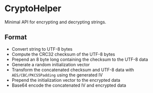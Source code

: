 # CryptoHelper

Minimal API for encrypting and decrypting strings.

## Format

* Convert string to UTF-8 bytes
* Compute the CRC32 checksum of the UTF-8 bytes
* Prepend an 8 byte long containing the checksum to the UTF-8 data
* Generate a random initialization vector
* Transform the concatenated checksum and UTF-8 data with `AES/CBC/PKCS5Padding` using the generated IV
* Prepend the initialization vector to the encrypted data
* Base64 encode the concatenated IV and encrypted data
